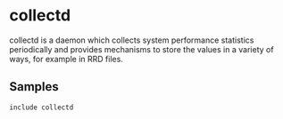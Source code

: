 collectd
========

collectd is a daemon which collects system performance statistics periodically
and provides mechanisms to store the values in a variety of ways, for example
in RRD files.

Samples
-------
```
include collectd
```
